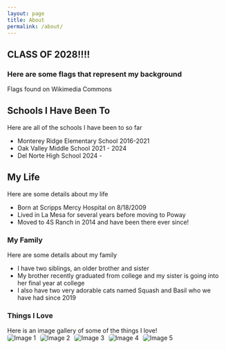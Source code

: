```yaml
---
layout: page
title: About
permalink: /about/
---
```

## CLASS OF 2028!!!!
### Here are some flags that represent my background

<comment>
Flags found on Wikimedia Commons
</comment>

<style>
    /* Style looks pretty compact, trace grid-container and grid-item in the code */
    .grid-container {
        display: grid;
        grid-template-columns: repeat(auto-fill, minmax(150px, 1fr)); /* Dynamic columns */
        gap: 10px;
    }
    .grid-item {
        text-align: center;
    }
    .grid-item img {
        width: 100%;
        height: 100px; /* Fixed height for uniformity */
        object-fit: contain; /* Ensure the image fits within the fixed height */
    }
    .grid-item p {
        margin: 5px 0; /* Add some margin for spacing */
    }

     .image-gallery {
        display: flex;
        flex-wrap: nowrap;
        overflow-x: auto;
        gap: 10px;
        }

    .image-gallery img {
        max-height: 150px;
        object-fit: cover;
        border-radius: 5px;
    }
</style>

<!-- This grid_container class is for the CSS styling, the id is for JavaScript connection -->
<div class="grid-container" id="grid_container">
    <!-- content will be added here by JavaScript -->
</div>

<script>
    // 1. Make a connection to the HTML container defined in the HTML div
    var container = document.getElementById("grid_container"); // This container connects to the HTML div

    // 2. Define a JavaScript object for our http source and our data rows for the Living in the World grid
    var http_source = "https://upload.wikimedia.org/wikipedia/commons/";
    var living_in_the_world = [
        {"flag": "0/01/Flag_of_California.svg", "greeting": "Greeting - Hey", "description": "California - The Greatest State"},
        {"flag": "b/ba/Flag_of_Germany.svg", "greeting": "Greeting - Hallo", "description": "Germany - Ancestors From Both Sides"},
        {"flag": "2/20/Flag_of_the_Netherlands.svg", "greeting": "Greeting - Hallo", "description": "Netherlands - Great-Grandfather Came From Here"},
        {"flag": "f/fc/Flag_of_Mexico.svg", "greeting": "Greeting - Hola", "description": "Mexico - Another Great-Grandfather Came From Here"},
    ]; 
    
    // 3a. Consider how to update style count for size of container
    // The grid-template-columns has been defined as dynamic with auto-fill and minmax

    // 3b. Build grid items inside of our container for each row of data
    for (const location of living_in_the_world) {
        // Create a "div" with "class grid-item" for each row
        var gridItem = document.createElement("div");
        gridItem.className = "grid-item";  // This class name connects the gridItem to the CSS style elements
        // Add "img" HTML tag for the flag
        var img = document.createElement("img");
        img.src = http_source + location.flag; // concatenate the source and flag
        img.alt = location.flag + " Flag"; // add alt text for accessibility

        // Add "p" HTML tag for the description
        var description = document.createElement("p");
        description.textContent = location.description; // extract the description

        // Add "p" HTML tag for the greeting
        var greeting = document.createElement("p");
        greeting.textContent = location.greeting;  // extract the greeting

        // Append img and p HTML tags to the grid item DIV
        gridItem.appendChild(img);
        gridItem.appendChild(description);
        gridItem.appendChild(greeting);

        // Append the grid item DIV to the container DIV
        container.appendChild(gridItem);
    }
</script>

## Schools I Have Been To 


Here are all of the schools I have been to so far 


 - Monterey Ridge Elementary School 2016-2021
 - Oak Valley Middle School 2021 - 2024
 - Del Norte High School 2024 -

## My Life


Here are some details about my life


 - Born at Scripps Mercy Hospital on 8/18/2009
 - Lived in La Mesa for several years before moving to Poway 
 - Moved to 4S Ranch in 2014 and have been there ever since!

### My Family


Here are some details about my family


 - I have two siblings, an older brother and sister
 - My brother recently graduated from college and my sister is going into her final year at college
 - I also have two very adorable cats named Squash and Basil who we have had since 2019

### Things I Love

<comment>
Here is an image gallery of some of the things I love!
</comment>

<div class="image-gallery">
  <img src="{{site.baseurl}}/images/about/fahrenheit.jpg" alt="Image 1">
  <img src="{{site.baseurl}}/images/about/theWire.jpg" alt="Image 2">
  <img src="{{site.baseurl}}/images/about/darkSouls.png" alt="Image 3">
  <img src="{{site.baseurl}}/images/about/delicious.jpg" alt="Image 4">
  <img src="{{site.baseurl}}/images/about/friends.jpg" alt="Image 5">
</div>    

<script src="https://utteranc.es/client.js"
        repo="nighthawkcoders/alex_2025"
        issue-term="pathname"
        theme="github-light"
        crossorigin="anonymous"
        async>
</script>

